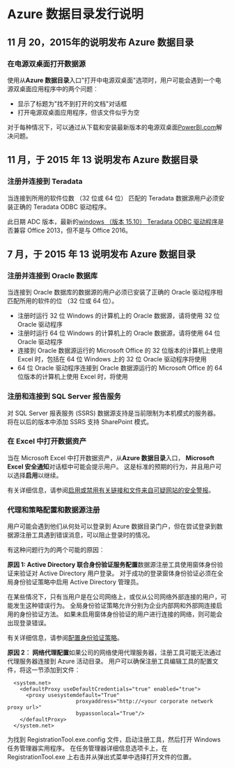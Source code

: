 <properties
   pageTitle="Azure 数据目录发行说明 |Microsoft Azure"
   description="Azure 数据目录的发行说明。"
   services="data-catalog"
   documentationCenter=""
   authors="steelanddata"
   manager="NA"
   editor=""
   tags=""/>
<tags
   ms.service="data-catalog"
   ms.devlang="NA"
   ms.topic="article"
   ms.tgt_pltfrm="NA"
   ms.workload="data-catalog"
   ms.date="09/21/2016"
   ms.author="maroche"/>

# <a name="azure-data-catalog-release-notes"></a>Azure 数据目录发行说明

## <a name="notes-for-the-november-20-2015-release-of-azure-data-catalog"></a>11 月 20，2015年的说明发布 Azure 数据目录

### <a name="opening-data-sources-in-power-bi-desktop"></a>在电源双桌面打开数据源

使用从**Azure 数据目录**入口"打开中电源双桌面"选项时，用户可能会遇到一个电源双桌面应用程序中的两个问题︰

- 显示了标题为"找不到打开的文档"对话框
- 打开电源双桌面应用程序，但该文件似乎为空

对于每种情况下，可以通过从下载和安装最新版本的电源双桌面[PowerBI.com](https://powerbi.com)解决问题。

## <a name="notes-for-the-november-13-2015-release-of-azure-data-catalog"></a>11 月，于 2015 年 13 说明发布 Azure 数据目录

### <a name="registering-and-connecting-to-teradata"></a>注册并连接到 Teradata

当连接到所用的软件位数 （32 位或 64 位） 匹配的 Teradata 数据源用户必须安装正确的 Teradata ODBC 驱动程序。

此日期 ADC 版本，最新的[windows （版本 15.10） Teradata ODBC 驱动程序](http://downloads.teradata.com/download/connectivity/odbc-driver/windows)是否兼容 Office 2013，但不是与 Office 2016。

## <a name="notes-for-the-july-13-2015-release-of-azure-data-catalog"></a>7 月，于 2015 年 13 说明发布 Azure 数据目录

### <a name="registering-and-connecting-to-oracle-database"></a>注册并连接到 Oracle 数据库

当连接到 Oracle 数据库的数据源的用户必须已安装了正确的 Oracle 驱动程序相匹配所用的软件的位 （32 位或 64 位）。

-   注册时运行 32 位 Windows 的计算机上的 Oracle 数据源，请将使用 32 位 Oracle 驱动程序
-   注册时运行 64 位 Windows 的计算机上的 Oracle 数据源，请将使用 64 位 Oracle 驱动程序
-   连接到 Oracle 数据源运行的 Microsoft Office 的 32 位版本的计算机上使用 Excel 时，包括在 64 位 Windows 上的 32 位 Oracle 驱动程序将使用
-   64 位 Oracle 驱动程序连接到 Oracle 数据源运行的 Microsoft Office 的 64 位版本的计算机上使用 Excel 时，将使用

### <a name="registering-and-connecting-to-sql-server-reporting-services"></a>注册和连接到 SQL Server 报告服务

对 SQL Server 报表服务 (SSRS) 数据源支持是当前限制为本机模式的服务器。 将在以后的版本中添加 SSRS 支持 SharePoint 模式。

### <a name="opening-data-assets-in-excel"></a>在 Excel 中打开数据资产

当在 Microsoft Excel 中打开数据资产，从**Azure 数据目录**入口， **Microsoft Excel 安全通知**对话框中可能会提示用户。 这是标准的预期的行为，并且用户可以选择**启用**以继续。

有关详细信息，请参阅[启用或禁用有关链接和文件来自可疑网站的安全警报](https://support.office.com/article/Enable-or-disable-security-alerts-about-links-and-files-from-suspicious-websites-A1AC6AE9-5C4A-4EB3-B3F8-143336039BBE)。

### <a name="proxy-and-policy-configuration-and-data-source-registration"></a>代理和策略配置和数据源注册

用户可能会遇到他们从何处可以登录到 Azure 数据目录门户，但在尝试登录到数据源注册工具遇到错误消息，可以阻止登录时的情况。

有这种问题行为的两个可能的原因︰

**原因 1: Active Directory 联合身份验证服务配置**数据源注册工具使用窗体身份验证来验证对 Active Directory 用户登录。 对于成功的登录窗体身份验证必须在全局身份验证策略中启用 Active Directory 管理员。

在某些情况下，只有当用户是在公司网络上，或仅从公司网络外部连接的用户，可能发生这种错误行为。 全局身份验证策略允许分别为企业内部网和外部网连接启用的身份验证方法。 如果未启用窗体身份验证的用户进行连接的网络，则可能会出现登录错误。

有关详细信息，请参阅[配置身份验证策略](https://technet.microsoft.com/library/dn486781.aspx)。

**原因 2︰ 网络代理配置**如果公司的网络使用代理服务器，注册工具可能无法通过代理服务器连接到 Azure 活动目录。 用户可以确保注册工具编辑工具的配置文件，将这一节添加到文件︰


      <system.net>
        <defaultProxy useDefaultCredentials="true" enabled="true">
          <proxy usesystemdefault="True"
                          proxyaddress="http://<your corporate network proxy url>"
                          bypassonlocal="True"/>
        </defaultProxy>
      </system.net>


为找到 RegistrationTool.exe.config 文件，启动注册工具，然后打开 Windows 任务管理器实用程序。 在任务管理器详细信息选项卡上，在 RegistrationTool.exe 上右击并从弹出式菜单中选择打开文件的位置。
